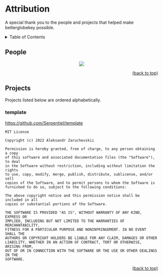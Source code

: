 <!-- markdownlint-disable -->
<div id="top"></div>
<!-- markdownlint-restore -->

# Attribution

A special thank you to the people and projects that helped make betterglobekey possible.

<!-- markdownlint-disable -->
<details>
  <summary>Table of Contents</summary>
  <ul>
    <li>
      <a href="#people">1. People</a>
    </li>
    <li>
      <a href="#projects">2. Projects</a>
      <ul>
        <li>
          <a href="#template">2.1. template</a>
        </li>
      </ul>
    </li>
  </ul>
</details>
<!-- markdownlint-restore -->

## People

<!-- markdownlint-disable -->
<div align="center">
  <a href="https://github.com/Serpentiel/betterglobekey/graphs/contributors">
    <img src="https://contrib.rocks/image?repo=Serpentiel/betterglobekey">
  </a>
</div>
<!-- markdownlint-restore -->

<!-- markdownlint-disable -->
<p align="right"><a href="#top">(back to top)</a></p>
<!-- markdownlint-restore -->

## Projects

Projects listed below are ordered alphabetically.

### template

<https://github.com/Serpentiel/template>

```text
MIT License

Copyright (c) 2022 Aleksandr Zaruchevskii

Permission is hereby granted, free of charge, to any person obtaining a copy
of this software and associated documentation files (the "Software"), to deal
in the Software without restriction, including without limitation the rights
to use, copy, modify, merge, publish, distribute, sublicense, and/or sell
copies of the Software, and to permit persons to whom the Software is
furnished to do so, subject to the following conditions:

The above copyright notice and this permission notice shall be included in all
copies or substantial portions of the Software.

THE SOFTWARE IS PROVIDED "AS IS", WITHOUT WARRANTY OF ANY KIND, EXPRESS OR
IMPLIED, INCLUDING BUT NOT LIMITED TO THE WARRANTIES OF MERCHANTABILITY,
FITNESS FOR A PARTICULAR PURPOSE AND NONINFRINGEMENT. IN NO EVENT SHALL THE
AUTHORS OR COPYRIGHT HOLDERS BE LIABLE FOR ANY CLAIM, DAMAGES OR OTHER
LIABILITY, WHETHER IN AN ACTION OF CONTRACT, TORT OR OTHERWISE, ARISING FROM,
OUT OF OR IN CONNECTION WITH THE SOFTWARE OR THE USE OR OTHER DEALINGS IN THE
SOFTWARE.
```

<!-- markdownlint-disable -->
<p align="right"><a href="#top">(back to top)</a></p>
<!-- markdownlint-restore -->
